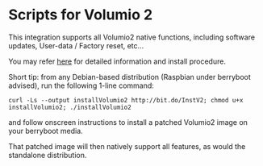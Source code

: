# Scripts for Volumio 2

This integration supports all Volumio2 native functions, including software updates, User-data / Factory reset, etc...


You may refer [here](https://volumio.org/forum/multiboot-volumio2-with-kodi-under-berryboot-t6818.html#p33742) for detailed information and install procedure.

Short tip: from any Debian-based distribution (Raspbian under berryboot advised), run the following 1-line command:
```
curl -Ls --output installVolumio2 http://bit.do/InstV2; chmod u+x installVolumio2; ./installVolumio2
```
and follow onscreen instructions to install a patched Volumio2 image on your berryboot media.

That patched image will then natively support all features, as would the standalone distribution.
